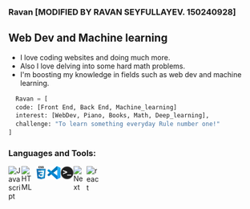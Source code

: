 ### Ravan [MODIFIED BY RAVAN SEYFULLAYEV. 150240928]


## Web Dev and Machine learning

-  I love coding websites and doing much more.  
-  Also I love delving into some hard math problems.
-  I'm boosting my knowledge in fields such as web dev and machine learning.


```py
  Ravan = [
  code: [Front End, Back End, Machine_learning]
  interest: [WebDev, Piano, Books, Math, Deep_learning],
  challenge: "To learn something everyday Rule number one!"
]
```

### Languages and Tools:
	

<img align="left" alt="Javascript" width="26px" src="https://upload.wikimedia.org/wikipedia/commons/9/99/Unofficial_JavaScript_logo_2.svg"/>
<img align="left" alt="HTML" width="26px" src="https://www.pngrepo.com/png/197982/180/html.png"/>
<img align="left" alt="CSS" width="26px" src="https://raw.githubusercontent.com/github/explore/80688e429a7d4ef2fca1e82350fe8e3517d3494d/topics/css/css.png"/>
<img align="left" alt="Visual Studio Code" width="26px" src="https://raw.githubusercontent.com/github/explore/80688e429a7d4ef2fca1e82350fe8e3517d3494d/topics/visual-studio-code/visual-studio-code.png" />
<img align="left" alt="Terminal" width="26px" src="https://raw.githubusercontent.com/github/explore/80688e429a7d4ef2fca1e82350fe8e3517d3494d/topics/terminal/terminal.png" />
<img align="left" alt="Next" width="26px" src = "https://logowik.com/content/uploads/images/nextjs7685.logowik.com.webp" />
<img align="left" alt="react" width="26px" src = "[https://logowik.com/content/uploads/images/nextjs7685.logowik.com.webp](https://encrypted-tbn0.gstatic.com/images?q=tbn:ANd9GcQ9W1xTscEcGKYWa8Ksx4eU7mOh-Tyk-uRVvw&s)" />



[instagram]: https://www.instagram.com/ravan_seyfullayev/
[facebook]: https://www.facebook.com/profile.php?id=100049230964647
